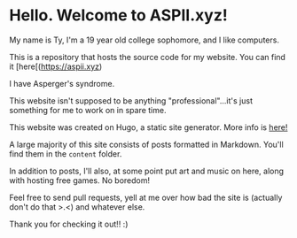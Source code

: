 # Hello. Welcome to ASPII.xyz!

My name is Ty, I'm a 19 year old college sophomore, and I like computers.

This is a repository that hosts the source code for my website. You can find it [here[(https://aspii.xyz)

I have Asperger's syndrome.

This website isn't supposed to be anything "professional"...it's just something for me to work on in spare time.

This website was created on Hugo, a static site generator. More info is [here!](https://gohugo.io/)

A large majority of this site consists of posts formatted in Markdown. You'll find them in the `content` folder.

In addition to posts, I'll also, at some point put art and music on here, along with hosting free games. No boredom!

Feel free to send pull requests, yell at me over how bad the site is (actually don't do that >.<) and whatever else.

Thank you for checking it out!! :)
